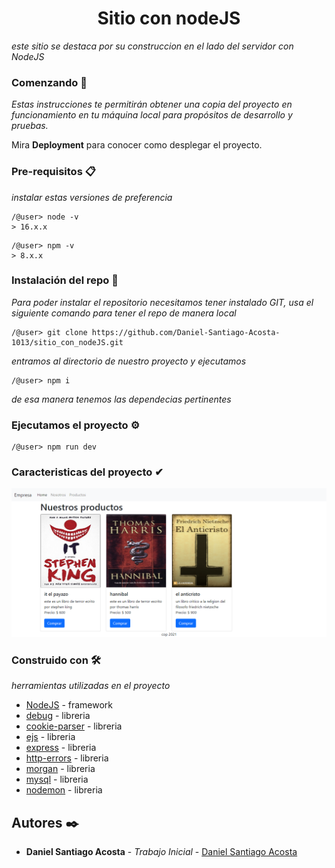 <h1 align="center"> Sitio con nodeJS </h1>


_este sitio se destaca por su construccion en el lado del servidor con NodeJS_

### Comenzando 🚀

_Estas instrucciones te permitirán obtener una copia del proyecto en funcionamiento en tu máquina local para propósitos de desarrollo y pruebas._

Mira **Deployment** para conocer como desplegar el proyecto.


### Pre-requisitos 📋

_instalar estas versiones de preferencia_

```
/@user> node -v
> 16.x.x
```

```
/@user> npm -v
> 8.x.x
```

### Instalación del repo 🔧

_Para poder instalar el repositorio necesitamos tener instalado GIT, usa el siguiente comando para tener el repo de manera local_

```
/@user> git clone https://github.com/Daniel-Santiago-Acosta-1013/sitio_con_nodeJS.git
```

_entramos al directorio de nuestro proyecto y ejecutamos_

```
/@user> npm i 
```

_de esa manera tenemos las dependecias pertinentes_

### Ejecutamos el proyecto ⚙️
```
/@user> npm run dev
```

### Caracteristicas del proyecto ✔

<p align="center">
  <img src="./screencapture/screencapture.png" title="hover text">
</p>

### Construido con 🛠️

_herramientas utilizadas en el proyecto_

* [NodeJS](https://nodejs.org/es/) - framework 
* [debug](https://www.npmjs.com/package/debug) - libreria
* [cookie-parser](https://www.npmjs.com/package/cookie-parser) - libreria
* [ejs](https://www.npmjs.com/package/ejs) - libreria
* [express](https://www.npmjs.com/package/express) - libreria
* [http-errors](https://www.npmjs.com/package/http-errors) - libreria
* [morgan](https://www.npmjs.com/package/morgan) - libreria
* [mysql](https://www.npmjs.com/package/mysql) - libreria  
* [nodemon](https://www.npmjs.com/package/nodemon) - libreria



## Autores ✒️

* **Daniel Santiago Acosta** - *Trabajo Inicial* - [Daniel Santiago Acosta](https://github.com/Daniel-Santiago-Acosta-1013)

